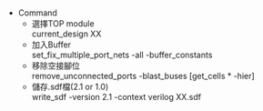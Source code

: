 # 
* Command
  * 選擇TOP module\
  current_design XX
  * 加入Buffer\
  set_fix_multiple_port_nets -all -buffer_constants
  * 移除空接腳位\
  remove_unconnected_ports -blast_buses [get_cells * -hier]
  * 儲存.sdf檔(2.1 or 1.0)\
  write_sdf -version 2.1 -context verilog XX.sdf
